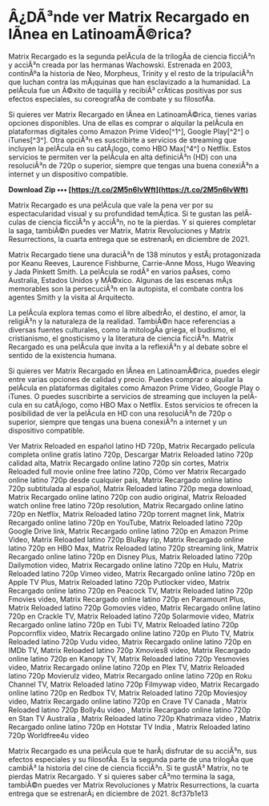 
 
# Â¿DÃ³nde ver Matrix Recargado en lÃ­nea en LatinoamÃ©rica?
 
Matrix Recargado es la segunda pelÃ­cula de la trilogÃ­a de ciencia ficciÃ³n y acciÃ³n creada por las hermanas Wachowski. Estrenada en 2003, continÃºa la historia de Neo, Morpheus, Trinity y el resto de la tripulaciÃ³n que luchan contra las mÃ¡quinas que han esclavizado a la humanidad. La pelÃ­cula fue un Ã©xito de taquilla y recibiÃ³ crÃ­ticas positivas por sus efectos especiales, su coreografÃ­a de combate y su filosofÃ­a.
 
Si quieres ver Matrix Recargado en lÃ­nea en LatinoamÃ©rica, tienes varias opciones disponibles. Una de ellas es comprar o alquilar la pelÃ­cula en plataformas digitales como Amazon Prime Video[^1^], Google Play[^2^] o iTunes[^3^]. Otra opciÃ³n es suscribirte a servicios de streaming que incluyen la pelÃ­cula en su catÃ¡logo, como HBO Max[^4^] o Netflix. Estos servicios te permiten ver la pelÃ­cula en alta definiciÃ³n (HD) con una resoluciÃ³n de 720p o superior, siempre que tengas una buena conexiÃ³n a internet y un dispositivo compatible.
 
**Download Zip ••• [https://t.co/2M5n6IvWft](https://t.co/2M5n6IvWft)**


 
Matrix Recargado es una pelÃ­cula que vale la pena ver por su espectacularidad visual y su profundidad temÃ¡tica. Si te gustan las pelÃ­culas de ciencia ficciÃ³n y acciÃ³n, no te la pierdas. Y si quieres completar la saga, tambiÃ©n puedes ver Matrix, Matrix Revoluciones y Matrix Resurrections, la cuarta entrega que se estrenarÃ¡ en diciembre de 2021.
  
Matrix Recargado tiene una duraciÃ³n de 138 minutos y estÃ¡ protagonizada por Keanu Reeves, Laurence Fishburne, Carrie-Anne Moss, Hugo Weaving y Jada Pinkett Smith. La pelÃ­cula se rodÃ³ en varios paÃ­ses, como Australia, Estados Unidos y MÃ©xico. Algunas de las escenas mÃ¡s memorables son la persecuciÃ³n en la autopista, el combate contra los agentes Smith y la visita al Arquitecto.
 
La pelÃ­cula explora temas como el libre albedrÃ­o, el destino, el amor, la religiÃ³n y la naturaleza de la realidad. TambiÃ©n hace referencias a diversas fuentes culturales, como la mitologÃ­a griega, el budismo, el cristianismo, el gnosticismo y la literatura de ciencia ficciÃ³n. Matrix Recargado es una pelÃ­cula que invita a la reflexiÃ³n y al debate sobre el sentido de la existencia humana.
  
Si quieres ver Matrix Recargado en lÃ­nea en LatinoamÃ©rica, puedes elegir entre varias opciones de calidad y precio. Puedes comprar o alquilar la pelÃ­cula en plataformas digitales como Amazon Prime Video, Google Play o iTunes. O puedes suscribirte a servicios de streaming que incluyen la pelÃ­cula en su catÃ¡logo, como HBO Max o Netflix. Estos servicios te ofrecen la posibilidad de ver la pelÃ­cula en HD con una resoluciÃ³n de 720p o superior, siempre que tengas una buena conexiÃ³n a internet y un dispositivo compatible.
 
Ver Matrix Reloaded en español latino HD 720p,  Matrix Recargado película completa online gratis latino 720p,  Descargar Matrix Reloaded latino 720p calidad alta,  Matrix Recargado online latino 720p sin cortes,  Matrix Reloaded full movie online free latino 720p,  Cómo ver Matrix Recargado online latino 720p desde cualquier país,  Matrix Recargado online latino 720p subtitulada al español,  Matrix Reloaded latino 720p mega download,  Matrix Recargado online latino 720p con audio original,  Matrix Reloaded watch online free latino 720p resolution,  Matrix Recargado online latino 720p en Netflix,  Matrix Reloaded latino 720p torrent magnet link,  Matrix Recargado online latino 720p en YouTube,  Matrix Reloaded latino 720p Google Drive link,  Matrix Recargado online latino 720p en Amazon Prime Video,  Matrix Reloaded latino 720p BluRay rip,  Matrix Recargado online latino 720p en HBO Max,  Matrix Reloaded latino 720p streaming link,  Matrix Recargado online latino 720p en Disney Plus,  Matrix Reloaded latino 720p Dailymotion video,  Matrix Recargado online latino 720p en Hulu,  Matrix Reloaded latino 720p Vimeo video,  Matrix Recargado online latino 720p en Apple TV Plus,  Matrix Reloaded latino 720p Putlocker video,  Matrix Recargado online latino 720p en Peacock TV,  Matrix Reloaded latino 720p Fmovies video,  Matrix Recargado online latino 720p en Paramount Plus,  Matrix Reloaded latino 720p Gomovies video,  Matrix Recargado online latino 720p en Crackle TV,  Matrix Reloaded latino 720p Solarmovie video,  Matrix Recargado online latino 720p en Tubi TV,  Matrix Reloaded latino 720p Popcornflix video,  Matrix Recargado online latino 720p en Pluto TV,  Matrix Reloaded latino 720p Vudu video,  Matrix Recargado online latino 720p en IMDb TV,  Matrix Reloaded latino 720p Xmovies8 video,  Matrix Recargado online latino 720p en Kanopy TV,  Matrix Reloaded latino 720p Yesmovies video,  Matrix Recargado online latino 720p en Plex TV,  Matrix Reloaded latino 720p Movierulz video,  Matrix Recargado online latino 720p en Roku Channel TV,  Matrix Reloaded latino 720p Filmywap video,  Matrix Recargado online latino 720p en Redbox TV,  Matrix Reloaded latino 720p Moviesjoy video,  Matrix Recargado online latino 720p en Crave TV Canada ,  Matrix Reloaded latino 720p Bolly4u video ,  Matrix Recargado online latino 720p en Stan TV Australia ,  Matrix Reloaded latino 720p Khatrimaza video ,  Matrix Recargado online latino 720p en Hotstar TV India ,  Matrix Reloaded latino 720p Worldfree4u video
 
Matrix Recargado es una pelÃ­cula que te harÃ¡ disfrutar de su acciÃ³n, sus efectos especiales y su filosofÃ­a. Es la segunda parte de una trilogÃ­a que cambiÃ³ la historia del cine de ciencia ficciÃ³n. Si te gustÃ³ Matrix, no te pierdas Matrix Recargado. Y si quieres saber cÃ³mo termina la saga, tambiÃ©n puedes ver Matrix Revoluciones y Matrix Resurrections, la cuarta entrega que se estrenarÃ¡ en diciembre de 2021.
 8cf37b1e13
 
